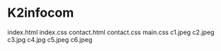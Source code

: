 # K2infocom
index.html
index.css
contact.html
contact.css
main.css
c1.jpeg
c2.jpeg
c3.jpg
c4.jpg
c5.jpeg
c6.jpeg
